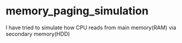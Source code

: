 # memory_paging_simulation
I have tried to simulate how CPU reads from main memory(RAM) via secondary memory(HDD)
